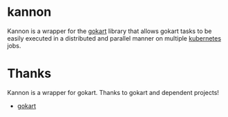 # kannon

Kannon is a wrapper for the [gokart](https://github.com/m3dev/gokart) library that allows gokart tasks to be easily executed in a distributed and parallel manner on multiple [kubernetes](https://kubernetes.io/) jobs.

# Thanks

Kannon is a wrapper for gokart. Thanks to gokart and dependent projects!

- [gokart](https://github.com/m3dev/gokart)
